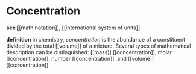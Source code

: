 # Concentration

**see** [[math notation]], [[international system of units]]

**definition** in chemistry, _concentration_ is the abundance of a constituent divided by the total [[volume]] of a mixture. Several types of mathematical description can be distinguished: [[mass]] [[concentration]], molar [[concentration]], number [[concentration]], and [[volume]] [[concentration]]
